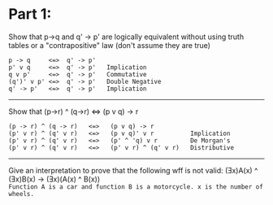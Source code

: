# Part 1:
Show that p->q and q' -> p' are logically equivalent without using truth tables or a "contrapositive" law (don't assume they are true)
```
p -> q     <=>  q' -> p'
p' v q     <=>  q' -> p'   Implication
q v p'     <=>  q' -> p'   Commutative
(q')' v p' <=>  q' -> p'   Double Negative
q' -> p'   <=>  q' -> p'   Implication
```
-----------------------------------------------------------------------------
Show that (p->r) ^ (q->r) <=> (p v q) -> r
```
(p -> r) ^ (q -> r)   <=>   (p v q) -> r
(p' v r) ^ (q' v r)   <=>   (p v q)' v r          Implication
(p' v r) ^ (q' v r)   <=>   (p' ^ 'q) v r         De Morgan's
(p' v r) ^ (q' v r)   <=>   (p' v r) ^ (q' v r)   Distributive
```
-----------------------------------------------------------------------------
 Give an interpretation to prove that the following wff is not valid:
 (Ǝx)A(x) ^ (Ǝx)B(x) -> (Ǝx)(A(x) ^ B(x))  
``
Function A is a car and function B is a motorcycle.
x is the number of wheels.
``
